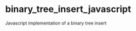 binary_tree_insert_javascript
=============================

Javascript implementation of a binary tree insert
